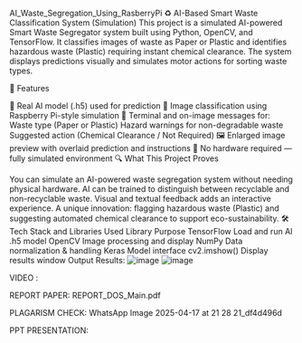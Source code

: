 AI_Waste_Segregation_Using_RasberryPi
♻️ AI-Based Smart Waste Classification System (Simulation)
This project is a simulated AI-powered Smart Waste Segregator system built using Python, OpenCV, and TensorFlow. It classifies images of waste as Paper or Plastic and identifies hazardous waste (Plastic) requiring instant chemical clearance. The system displays predictions visually and simulates motor actions for sorting waste types.

📌 Features

🧠 Real AI model (.h5) used for prediction
📸 Image classification using Raspberry Pi-style simulation
🧪 Terminal and on-image messages for:
Waste type (Paper or Plastic)
Hazard warnings for non-degradable waste
Suggested action (Chemical Clearance / Not Required)
🖼️ Enlarged image preview with overlaid prediction and instructions
🚫 No hardware required — fully simulated environment
🔍 What This Project Proves

You can simulate an AI-powered waste segregation system without needing physical hardware.
AI can be trained to distinguish between recyclable and non-recyclable waste.
Visual and textual feedback adds an interactive experience.
A unique innovation: flagging hazardous waste (Plastic) and suggesting automated chemical clearance to support eco-sustainability.
🛠️ Tech Stack and Libraries Used
Library	Purpose
TensorFlow	Load and run AI .h5 model
OpenCV	Image processing and display
NumPy	Data normalization & handling
Keras	Model interface
cv2.imshow()	Display results window
Output Results: 
![image](https://github.com/user-attachments/assets/82f2c704-4e6f-4ace-8819-42e4db12d44c)
![image](https://github.com/user-attachments/assets/34de9ada-ebae-43f5-907b-dcc29de4fc5c)




VIDEO : 

REPORT PAPER: REPORT_DOS_Main.pdf

PLAGARISM CHECK: WhatsApp Image 2025-04-17 at 21 28 21_df4d496d

PPT PRESENTATION: 
